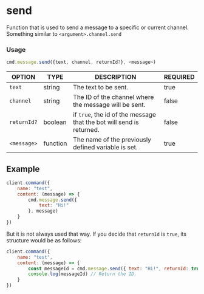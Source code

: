 # send

Function that is used to send a message to a specific or current channel. Something similar to `<argument>.channel.send`&#x20;

### Usage

```javascript
cmd.message.send({text, channel, returnId?}, <message>)
```



| OPTION      | TYPE     | DESCRIPTION                                                          | REQUIRED |
| ----------- | -------- | -------------------------------------------------------------------- | -------- |
| `text`      | string   | The text to be sent.                                                 | true     |
| `channel`   | string   | The ID of the channel where the message will be sent.                | false    |
| `returnId?` | boolean  | if `true`, the id of the message that the bot will send is returned. | false    |
| `<message>` | function | The name of the previously defined variable is set.                  | true     |

## Example

```javascript
client.command({
    name: "test",
    content: (message) => {
        cmd.message.send({
            text: "Hi!"
        }, message)
    }
})
```

But it is not always used that way. If you decide that `returnId` is `true`, its structure would be as follows:

```javascript
client.command({
    name: "test",
    content: (message) => {
        const messageId = cmd.message.send({ text: "Hi!", returnId: true }, message) // This constant stores the id of the message.
        console.log(messageId) // Return the ID.
    }
})
```
